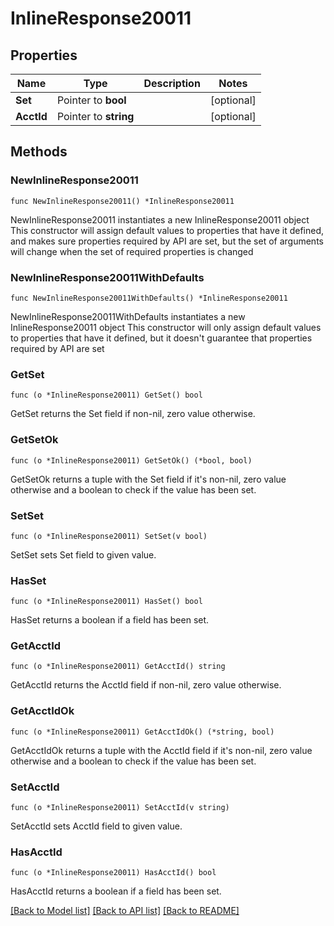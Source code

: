 # InlineResponse20011

## Properties

Name | Type | Description | Notes
------------ | ------------- | ------------- | -------------
**Set** | Pointer to **bool** |  | [optional] 
**AcctId** | Pointer to **string** |  | [optional] 

## Methods

### NewInlineResponse20011

`func NewInlineResponse20011() *InlineResponse20011`

NewInlineResponse20011 instantiates a new InlineResponse20011 object
This constructor will assign default values to properties that have it defined,
and makes sure properties required by API are set, but the set of arguments
will change when the set of required properties is changed

### NewInlineResponse20011WithDefaults

`func NewInlineResponse20011WithDefaults() *InlineResponse20011`

NewInlineResponse20011WithDefaults instantiates a new InlineResponse20011 object
This constructor will only assign default values to properties that have it defined,
but it doesn't guarantee that properties required by API are set

### GetSet

`func (o *InlineResponse20011) GetSet() bool`

GetSet returns the Set field if non-nil, zero value otherwise.

### GetSetOk

`func (o *InlineResponse20011) GetSetOk() (*bool, bool)`

GetSetOk returns a tuple with the Set field if it's non-nil, zero value otherwise
and a boolean to check if the value has been set.

### SetSet

`func (o *InlineResponse20011) SetSet(v bool)`

SetSet sets Set field to given value.

### HasSet

`func (o *InlineResponse20011) HasSet() bool`

HasSet returns a boolean if a field has been set.

### GetAcctId

`func (o *InlineResponse20011) GetAcctId() string`

GetAcctId returns the AcctId field if non-nil, zero value otherwise.

### GetAcctIdOk

`func (o *InlineResponse20011) GetAcctIdOk() (*string, bool)`

GetAcctIdOk returns a tuple with the AcctId field if it's non-nil, zero value otherwise
and a boolean to check if the value has been set.

### SetAcctId

`func (o *InlineResponse20011) SetAcctId(v string)`

SetAcctId sets AcctId field to given value.

### HasAcctId

`func (o *InlineResponse20011) HasAcctId() bool`

HasAcctId returns a boolean if a field has been set.


[[Back to Model list]](../README.md#documentation-for-models) [[Back to API list]](../README.md#documentation-for-api-endpoints) [[Back to README]](../README.md)


